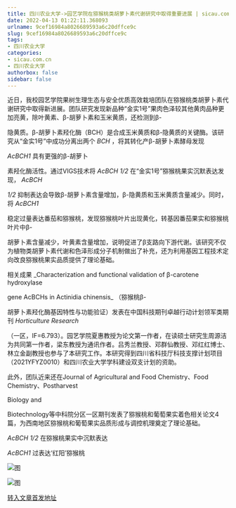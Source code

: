 ```yaml
---
title: 四川农业大学->园艺学院在猕猴桃类胡萝卜素代谢研究中取得重要进展 | sicau.com.cn
date: 2022-04-13 01:22:11.368093
urlname: 9cef16984a8026689593a6c20dffce9c
slug: 9cef16984a8026689593a6c20dffce9c
tags: 
- 四川农业大学
categories:
- sicau.com.cn
- 四川农业大学
authorbox: false
sidebar: false
---
```

近日，我校园艺学院果树生理生态与安全优质高效栽培团队在猕猴桃类胡萝卜素代谢研究中取得新进展。团队研究发现新品种“金实1号”果肉色泽较其他黄肉品种更加亮黄，除叶黄素、β-胡萝卜素和玉米黄质，还检测到β-

隐黄质。β-胡萝卜素羟化酶（BCH）是合成玉米黄质和β-隐黄质的关键酶。该研究从“金实1号”中成功分离出两个 _BCH_ ，将其转化产β-胡萝卜素酵母发现

_AcBCH1_ 具有更强的β-胡萝卜
<!--more-->
素羟化酶活性。通过VIGS技术将 _AcBCH_ _1/2_ 在“金实1号”猕猴桃果实沉默表达发现， _AcBCH_

_1/2_ 抑制表达会导致β-胡萝卜素含量增加，β-隐黄质和玉米黄质含量减少。同时，将 _AcBCH1_

稳定过量表达番茄和猕猴桃，发现猕猴桃叶片出现黄化，转基因番茄果实和猕猴桃叶片中β-

胡萝卜素含量减少，叶黄素含量增加，说明促进了β支路向下游代谢。该研究不仅为植物类胡萝卜素代谢和色泽形成分子机制做出了补充，还为利用基因工程技术定向改良猕猴桃果实品质提供了理论基础。

相关成果 _Characterization and functional validation of β-carotene hydroxylase

gene AcBCHs in Actinidia chinensis_ （猕猴桃β-

胡萝卜素羟化酶基因特性与功能验证）发表在中国科技期刊卓越行动计划领军类期刊 _Horticulture Research_

（一区，IF=6.793）。园艺学院夏惠教授为论文第一作者，在读硕士研究生周源洁为共同第一作者，梁东教授为通讯作者。吕秀兰教授、邓群仙教授、邓红红博士、林立金副教授也参与了本研究工作。本研究得到四川省科技厅科技支撑计划项目（2021YFYZ0010）和四川农业大学学科建设双支计划的资助。

此外，团队近来还在Journal of Agricultural and Food Chemistry、Food Chemistry、Postharvest

Biology and

Biotechnology等中科院分区一区期刊发表了猕猴桃和葡萄果实着色相关论文4篇，为西南地区猕猴桃和葡萄果实品质形成与调控机理奠定了理论基础。

_AcBCH_ _1/2_ 在猕猴桃果实中沉默表达

_AcBCH1_ 过表达‘红阳’猕猴桃

![图](https://news.sicau.edu.cn/__local/2/6F/1F/102792D21AFCF8C8C381345F5A8_BEC9CB69_47272.png)

![图](https://news.sicau.edu.cn/__local/6/E2/3A/A6EA93ADF8BBD6FF94BF61AB79A_A6A685D8_391F9.png)

[转入文章首发地址](https://news.sicau.edu.cn/info/1078/67292.htm)